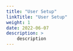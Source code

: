 ```yaml
---
title: "User Setup"
linkTitle: "User Setup"
weight: 1
date: 2022-06-07
description: >
    description
---
```


